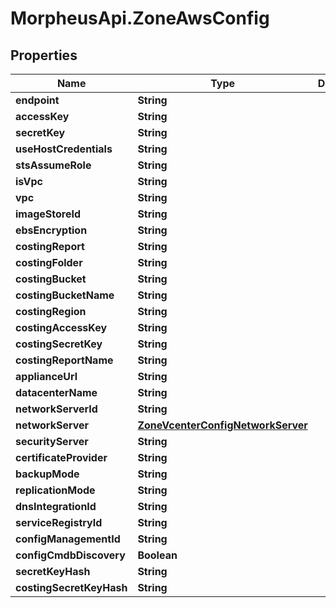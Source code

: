 # MorpheusApi.ZoneAwsConfig

## Properties

Name | Type | Description | Notes
------------ | ------------- | ------------- | -------------
**endpoint** | **String** |  | [optional] 
**accessKey** | **String** |  | [optional] 
**secretKey** | **String** |  | [optional] 
**useHostCredentials** | **String** |  | [optional] 
**stsAssumeRole** | **String** |  | [optional] 
**isVpc** | **String** |  | [optional] 
**vpc** | **String** |  | [optional] 
**imageStoreId** | **String** |  | [optional] 
**ebsEncryption** | **String** |  | [optional] 
**costingReport** | **String** |  | [optional] 
**costingFolder** | **String** |  | [optional] 
**costingBucket** | **String** |  | [optional] 
**costingBucketName** | **String** |  | [optional] 
**costingRegion** | **String** |  | [optional] 
**costingAccessKey** | **String** |  | [optional] 
**costingSecretKey** | **String** |  | [optional] 
**costingReportName** | **String** |  | [optional] 
**applianceUrl** | **String** |  | [optional] 
**datacenterName** | **String** |  | [optional] 
**networkServerId** | **String** |  | [optional] 
**networkServer** | [**ZoneVcenterConfigNetworkServer**](ZoneVcenterConfigNetworkServer.md) |  | [optional] 
**securityServer** | **String** |  | [optional] 
**certificateProvider** | **String** |  | [optional] 
**backupMode** | **String** |  | [optional] 
**replicationMode** | **String** |  | [optional] 
**dnsIntegrationId** | **String** |  | [optional] 
**serviceRegistryId** | **String** |  | [optional] 
**configManagementId** | **String** |  | [optional] 
**configCmdbDiscovery** | **Boolean** |  | [optional] 
**secretKeyHash** | **String** |  | [optional] 
**costingSecretKeyHash** | **String** |  | [optional] 


